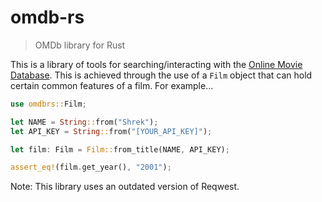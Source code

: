 # omdb-rs
> OMDb library for Rust

This is a library of tools for searching/interacting with the [Online Movie Database](http://www.omdbapi.com/). This is achieved through the use of a `Film` object that can hold certain common features of a film. For example...

```rust
use omdbrs::Film;

let NAME = String::from("Shrek");
let API_KEY = String::from("[YOUR_API_KEY]");

let film: Film = Film::from_title(NAME, API_KEY);

assert_eq!(film.get_year(), "2001");
```

Note: This library uses an outdated version of Reqwest.

